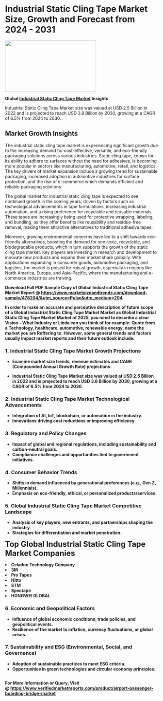 <H1>Industrial Static Cling Tape Market Size, Growth and Forecast from 2024 - 2031</H1><img class="aligncenter size-medium wp-image-584254" src="https://thirdeyenews.in/wp-content/uploads/2024/09/Global-Market-Research-300x168.jpeg" alt="" width="300" height="168" /><p><strong>Global&nbsp;<a href="https://www.marketsizeandtrends.com/download-sample/478204/&amp;utm_source=Pulse&amp;utm_medium=204">Industrial Static Cling Tape Market</a> Insights</strong></p><p>Industrial Static Cling Tape Market size was valued at USD 2.5 Billion in 2022 and is projected to reach USD 3.8 Billion by 2030, growing at a CAGR of 6.5% from 2024 to 2030.</p><p><h2>Market Growth Insights</h2> <p>The industrial static cling tape market is experiencing significant growth due to the increasing demand for cost-effective, versatile, and eco-friendly packaging solutions across various industries. Static cling tape, known for its ability to adhere to surfaces without the need for adhesives, is becoming more popular in sectors like manufacturing, automotive, retail, and logistics. The key drivers of market expansion include a growing trend for sustainable packaging, increased adoption in automotive industries for surface protection, and the rise of e-commerce which demands efficient and reliable packaging solutions.</p> <p><strong></strong></p> <p>The global market for industrial static cling tape is expected to see continued growth in the coming years, driven by factors such as technological advancements in tape formulations, increasing industrial automation, and a rising preference for recyclable and reusable materials. These tapes are increasingly being used for protective wrapping, labeling, and bundling, as they offer benefits like reusability and residue-free removal, making them attractive alternatives to traditional adhesive tapes.</p> <p>Moreover, growing environmental concerns have led to a shift towards eco-friendly alternatives, boosting the demand for non-toxic, recyclable, and biodegradable products, which in turn supports the growth of the static cling tape market. Key players are investing in research and development to innovate new products and expand their market share globally. With applications expanding in consumer goods, automotive packaging, and logistics, the market is poised for robust growth, especially in regions like North America, Europe, and Asia-Pacific, where the manufacturing and e-commerce industries are thriving.</p> <p><strong></p><p><span class=""><strong>Download Full PDF Sample Copy of Global Industrial Static Cling Tape Market Report</strong> @ <a href="https://www.marketsizeandtrends.com/download-sample/478204/&amp;utm_source=Pulse&amp;utm_medium=204" target="_blank">https://www.marketsizeandtrends.com/download-sample/478204/&amp;utm_source=Pulse&amp;utm_medium=204</a></span></p><p>In order to make an accurate and perceptive description of future scope of a Global&nbsp;Industrial Static Cling Tape Market Market as Global&nbsp;Industrial Static Cling Tape Market Market of 2025, you need to describe a clear Vision &ndash; What Industry or Linda can you think of for example: Quote from a Technology, healthcare, automotive, renewable energy, name the market you are Reffering to. However, some general trends and factors usually impact market reports and their future outlook include:</p><h3>1.&nbsp;<strong>Industrial Static Cling Tape Market Growth Projections</strong></h3><ul><li>Examine market size trends, revenue estimates and CAGR (Compounded Annual Growth Rate) projections.</li><li><p>Industrial Static Cling Tape Market size was valued at USD 2.5 Billion in 2022 and is projected to reach USD 3.8 Billion by 2030, growing at a CAGR of 6.5% from 2024 to 2030.</p></li></ul><h3>2.&nbsp;<strong>Industrial Static Cling Tape Market Technological Advancements</strong></h3><ul><li>Integration of AI, IoT, blockchain, or automation in the industry.</li><li>Innovations driving cost reductions or improving efficiency.</li></ul><h3>3.&nbsp;<strong>Regulatory and Policy Changes</strong></h3><ul><li>Impact of global and regional regulations, including sustainability and carbon-neutral goals.</li><li>Compliance challenges and opportunities tied to government initiatives.</li></ul><h3>4.&nbsp;<strong>Consumer Behavior Trends</strong></h3><ul><li>Shifts in demand influenced by generational preferences (e.g., Gen Z, Millennials).</li><li>Emphasis on eco-friendly, ethical, or personalized products/services.</li></ul><h3>5.&nbsp;<strong>Global Industrial Static Cling Tape Market Competitive Landscape</strong></h3><ul><li>Analysis of key players, new entrants, and partnerships shaping the industry.</li><li>Strategies for differentiation and market penetration.</li></ul><p data-pm-slice="1 1 []"><span style="color: inherit; font-family: inherit; font-size: 25px;">Top Global Industrial Static Cling Tape Market Companies</span></p><div class="" data-test-id=""><p><li>Celadon Technology Company</li><li> 3M</li><li> Pro Tapes</li><li> Nitto</li><li> STM</li><li> Spectape</li><li> HONGWEI GLOBAL</li></p></div><h3>6.&nbsp;<strong>Economic and Geopolitical Factors</strong></h3><ul><li>Influence of global economic conditions, trade policies, and geopolitical events.</li><li>Resilience of the market to inflation, currency fluctuations, or global crises.</li></ul><h3>7.&nbsp;<strong>Sustainability and ESG (Environmental, Social, and Governance)</strong></h3><ul><li>Adoption of sustainable practices to meet ESG criteria.</li><li>Opportunities in green technologies and circular economy principles.</li></ul><h2><strong style="font-size: 14px;">For More Information or Query, Visit @&nbsp;</strong><a style="background-color: #ffffff; font-size: 14px;" href="https://www.marketsizeandtrends.com/report/industrial-static-cling-tape-market/" target="_blank">https://www.verifiedmarketreports.com/product/airport-passenger-boarding-bridge-market</a></h2>
